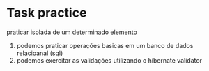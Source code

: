 # Task practice

praticar isolada de um determinado elemento


1. podemos praticar operações basicas em um banco de dados relacioanal (sql)
2. podemos exercitar as validações utilizando o hibernate validator
